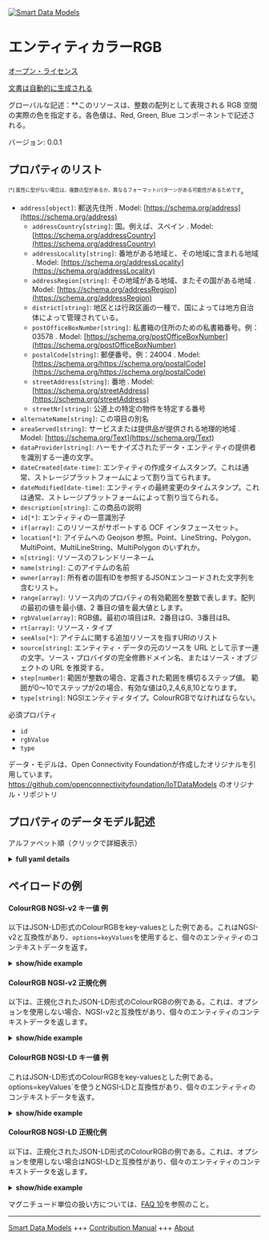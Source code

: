 <!-- 10-Header -->    
[![Smart Data Models](https://smartdatamodels.org/wp-content/uploads/2022/01/SmartDataModels_logo.png "Logo")](https://smartdatamodels.org)    
エンティティカラーRGB    
============<!-- /10-Header -->    
<!-- 15-License -->    
[オープン・ライセンス](https://github.com/smart-data-models//dataModel.OCF/blob/master/ColourRGB/LICENSE.md)    
[文書は自動的に生成される](https://docs.google.com/presentation/d/e/2PACX-1vTs-Ng5dIAwkg91oTTUdt8ua7woBXhPnwavZ0FxgR8BsAI_Ek3C5q97Nd94HS8KhP-r_quD4H0fgyt3/pub?start=false&loop=false&delayms=3000#slide=id.gb715ace035_0_60)    
<!-- /15-License -->    
<!-- 20-Description -->    
グローバルな記述：**このリソースは、整数の配列として表現される RGB 空間の実際の色を指定する。各色値は、Red, Green, Blue コンポーネントで記述される。    
バージョン: 0.0.1    
<!-- /20-Description -->    
<!-- 30-PropertiesList -->    
## プロパティのリスト    
<sup><sub>[*] 属性に型がない場合は、複数の型があるか、異なるフォーマット/パターンがある可能性があるためです</sub></sup>。    
- `address[object]`: 郵送先住所  . Model: [https://schema.org/address](https://schema.org/address)	- `addressCountry[string]`: 国。例えば、スペイン  . Model: [https://schema.org/addressCountry](https://schema.org/addressCountry)    
	- `addressLocality[string]`: 番地がある地域と、その地域に含まれる地域  . Model: [https://schema.org/addressLocality](https://schema.org/addressLocality)    
	- `addressRegion[string]`: その地域がある地域、またその国がある地域  . Model: [https://schema.org/addressRegion](https://schema.org/addressRegion)    
	- `district[string]`: 地区とは行政区画の一種で、国によっては地方自治体によって管理されている。      
	- `postOfficeBoxNumber[string]`: 私書箱の住所のための私書箱番号。例：03578  . Model: [https://schema.org/postOfficeBoxNumber](https://schema.org/postOfficeBoxNumber)    
	- `postalCode[string]`: 郵便番号。例：24004  . Model: [https://schema.org/https://schema.org/postalCode](https://schema.org/https://schema.org/postalCode)    
	- `streetAddress[string]`: 番地  . Model: [https://schema.org/streetAddress](https://schema.org/streetAddress)    
	- `streetNr[string]`: 公道上の特定の物件を特定する番号      
- `alternateName[string]`: この項目の別名  - `areaServed[string]`: サービスまたは提供品が提供される地理的地域  . Model: [https://schema.org/Text](https://schema.org/Text)- `dataProvider[string]`: ハーモナイズされたデータ・エンティティの提供者を識別する一連の文字。  - `dateCreated[date-time]`: エンティティの作成タイムスタンプ。これは通常、ストレージプラットフォームによって割り当てられます。  - `dateModified[date-time]`: エンティティの最終変更のタイムスタンプ。これは通常、ストレージプラットフォームによって割り当てられる。  - `description[string]`: この商品の説明  - `id[*]`: エンティティの一意識別子  - `if[array]`: このリソースがサポートする OCF インタフェースセット。  - `location[*]`: アイテムへの Geojson 参照。Point、LineString、Polygon、MultiPoint、MultiLineString、MultiPolygon のいずれか。  - `n[string]`: リソースのフレンドリーネーム  - `name[string]`: このアイテムの名前  - `owner[array]`: 所有者の固有IDを参照するJSONエンコードされた文字列を含むリスト。  - `range[array]`: リソース内のプロパティの有効範囲を整数で表します。配列の最初の値を最小値、2 番目の値を最大値とします。  - `rgbValue[array]`: RGB値。最初の項目はR、2番目はG、3番目はB。  - `rt[array]`: リソース・タイプ  - `seeAlso[*]`: アイテムに関する追加リソースを指すURIのリスト  - `source[string]`: エンティティ・データの元のソースを URL として示す一連の文字。ソース・プロバイダの完全修飾ドメイン名、またはソース・オブジェクトの URL を推奨する。  - `step[number]`: 範囲が整数の場合、定義された範囲を横切るステップ値。  範囲が0～10でステップが2の場合、有効な値は0,2,4,6,8,10となります。  - `type[string]`: NGSIエンティティタイプ。ColourRGBでなければならない。  <!-- /30-PropertiesList -->    
<!-- 35-RequiredProperties -->    
必須プロパティ    
- `id`  - `rgbValue`  - `type`  <!-- /35-RequiredProperties -->    
<!-- 40-RequiredProperties -->    
データ・モデルは、Open Connectivity Foundationが作成したオリジナルを引用しています。https://github.com/openconnectivityfoundation/IoTDataModels のオリジナル・リポジトリ    
<!-- /40-RequiredProperties -->    
<!-- 50-DataModelHeader -->    
## プロパティのデータモデル記述    
アルファベット順（クリックで詳細表示）    
<!-- /50-DataModelHeader -->    
<!-- 60-ModelYaml -->    
<details><summary><strong>full yaml details</strong></summary>      
```yaml    
ColourRGB:      
  description: 'This Resource specifies the actual colour in the RGB space represented as an array of integers.Each colour value is described with a Red, Green, Blue component.These colour values are encoded as an array of integer values ([R,G,B]).The minimum and maximum colour value per component may be described by the Property ''range''.When ''range'' is omitted, then the ''range'' is [0,255].'      
  properties:      
    address:      
      description: The mailing address      
      properties:      
        addressCountry:      
          description: 'The country. For example, Spain'      
          type: string      
          x-ngsi:      
            model: https://schema.org/addressCountry      
            type: Property      
        addressLocality:      
          description: 'The locality in which the street address is, and which is in the region'      
          type: string      
          x-ngsi:      
            model: https://schema.org/addressLocality      
            type: Property      
        addressRegion:      
          description: 'The region in which the locality is, and which is in the country'      
          type: string      
          x-ngsi:      
            model: https://schema.org/addressRegion      
            type: Property      
        district:      
          description: 'A district is a type of administrative division that, in some countries, is managed by the local government'      
          type: string      
          x-ngsi:      
            type: Property      
        postOfficeBoxNumber:      
          description: 'The post office box number for PO box addresses. For example, 03578'      
          type: string      
          x-ngsi:      
            model: https://schema.org/postOfficeBoxNumber      
            type: Property      
        postalCode:      
          description: 'The postal code. For example, 24004'      
          type: string      
          x-ngsi:      
            model: https://schema.org/https://schema.org/postalCode      
            type: Property      
        streetAddress:      
          description: The street address      
          type: string      
          x-ngsi:      
            model: https://schema.org/streetAddress      
            type: Property      
        streetNr:      
          description: Number identifying a specific property on a public street      
          type: string      
          x-ngsi:      
            type: Property      
      type: object      
      x-ngsi:      
        model: https://schema.org/address      
        type: Property      
    alternateName:      
      description: An alternative name for this item      
      type: string      
      x-ngsi:      
        type: Property      
    areaServed:      
      description: The geographic area where a service or offered item is provided      
      type: string      
      x-ngsi:      
        model: https://schema.org/Text      
        type: Property      
    dataProvider:      
      description: A sequence of characters identifying the provider of the harmonised data entity      
      type: string      
      x-ngsi:      
        type: Property      
    dateCreated:      
      description: Entity creation timestamp. This will usually be allocated by the storage platform      
      format: date-time      
      type: string      
      x-ngsi:      
        type: Property      
    dateModified:      
      description: Timestamp of the last modification of the entity. This will usually be allocated by the storage platform      
      format: date-time      
      type: string      
      x-ngsi:      
        type: Property      
    description:      
      description: A description of this item      
      type: string      
      x-ngsi:      
        type: Property      
    id:      
      anyOf:      
        - description: Identifier format of any NGSI entity      
          maxLength: 256      
          minLength: 1      
          pattern: ^[\w\-\.\{\}\$\+\*\[\]`|~^@!,:\\]+$      
          type: string      
          x-ngsi:      
            type: Property      
        - description: Identifier format of any NGSI entity      
          format: uri      
          type: string      
          x-ngsi:      
            type: Property      
      description: Unique identifier of the entity      
      x-ngsi:      
        type: Property      
    if:      
      description: The OCF Interface set supported by this Resource      
      items:      
        enum:      
          - oic.if.a      
          - oic.if.baseline      
        type: string      
      minItems: 2      
      readOnly: true      
      type: array      
      uniqueItems: true      
      x-ngsi:      
        type: Property      
    location:      
      description: 'Geojson reference to the item. It can be Point, LineString, Polygon, MultiPoint, MultiLineString or MultiPolygon'      
      oneOf:      
        - description: Geojson reference to the item. Point      
          properties:      
            bbox:      
              items:      
                type: number      
              minItems: 4      
              type: array      
            coordinates:      
              items:      
                type: number      
              minItems: 2      
              type: array      
            type:      
              enum:      
                - Point      
              type: string      
          required:      
            - type      
            - coordinates      
          title: GeoJSON Point      
          type: object      
          x-ngsi:      
            type: GeoProperty      
        - description: Geojson reference to the item. LineString      
          properties:      
            bbox:      
              items:      
                type: number      
              minItems: 4      
              type: array      
            coordinates:      
              items:      
                items:      
                  type: number      
                minItems: 2      
                type: array      
              minItems: 2      
              type: array      
            type:      
              enum:      
                - LineString      
              type: string      
          required:      
            - type      
            - coordinates      
          title: GeoJSON LineString      
          type: object      
          x-ngsi:      
            type: GeoProperty      
        - description: Geojson reference to the item. Polygon      
          properties:      
            bbox:      
              items:      
                type: number      
              minItems: 4      
              type: array      
            coordinates:      
              items:      
                items:      
                  items:      
                    type: number      
                  minItems: 2      
                  type: array      
                minItems: 4      
                type: array      
              type: array      
            type:      
              enum:      
                - Polygon      
              type: string      
          required:      
            - type      
            - coordinates      
          title: GeoJSON Polygon      
          type: object      
          x-ngsi:      
            type: GeoProperty      
        - description: Geojson reference to the item. MultiPoint      
          properties:      
            bbox:      
              items:      
                type: number      
              minItems: 4      
              type: array      
            coordinates:      
              items:      
                items:      
                  type: number      
                minItems: 2      
                type: array      
              type: array      
            type:      
              enum:      
                - MultiPoint      
              type: string      
          required:      
            - type      
            - coordinates      
          title: GeoJSON MultiPoint      
          type: object      
          x-ngsi:      
            type: GeoProperty      
        - description: Geojson reference to the item. MultiLineString      
          properties:      
            bbox:      
              items:      
                type: number      
              minItems: 4      
              type: array      
            coordinates:      
              items:      
                items:      
                  items:      
                    type: number      
                  minItems: 2      
                  type: array      
                minItems: 2      
                type: array      
              type: array      
            type:      
              enum:      
                - MultiLineString      
              type: string      
          required:      
            - type      
            - coordinates      
          title: GeoJSON MultiLineString      
          type: object      
          x-ngsi:      
            type: GeoProperty      
        - description: Geojson reference to the item. MultiLineString      
          properties:      
            bbox:      
              items:      
                type: number      
              minItems: 4      
              type: array      
            coordinates:      
              items:      
                items:      
                  items:      
                    items:      
                      type: number      
                    minItems: 2      
                    type: array      
                  minItems: 4      
                  type: array      
                type: array      
              type: array      
            type:      
              enum:      
                - MultiPolygon      
              type: string      
          required:      
            - type      
            - coordinates      
          title: GeoJSON MultiPolygon      
          type: object      
          x-ngsi:      
            type: GeoProperty      
      x-ngsi:      
        type: GeoProperty      
    n:      
      description: Friendly name of the Resource      
      maxLength: 64      
      readOnly: true      
      type: string      
      x-ngsi:      
        type: Property      
    name:      
      description: The name of this item      
      type: string      
      x-ngsi:      
        type: Property      
    owner:      
      description: A List containing a JSON encoded sequence of characters referencing the unique Ids of the owner(s)      
      items:      
        anyOf:      
          - description: Identifier format of any NGSI entity      
            maxLength: 256      
            minLength: 1      
            pattern: ^[\w\-\.\{\}\$\+\*\[\]`|~^@!,:\\]+$      
            type: string      
            x-ngsi:      
              type: Property      
          - description: Identifier format of any NGSI entity      
            format: uri      
            type: string      
            x-ngsi:      
              type: Property      
        description: Unique identifier of the entity      
        x-ngsi:      
          type: Property      
      type: array      
      x-ngsi:      
        type: Property      
    range:      
      description: 'The valid range for the Property in the Resource as an integer. The first value in the array is the minimum value, the second value in the array is the maximum value'      
      items:      
        type: integer      
      maxItems: 2      
      minItems: 2      
      readOnly: true      
      type: array      
      x-ngsi:      
        type: Property      
    rgbValue:      
      description: 'The RGB value; the first item is the R, second the G, third the B'      
      items:      
        type: integer      
      maxItems: 3      
      minItems: 3      
      type: array      
      x-ngsi:      
        type: Property      
    rt:      
      description: The Resource Type      
      items:      
        enum:      
          - oic.r.colour.rgb      
        maxLength: 64      
        type: string      
      minItems: 1      
      readOnly: true      
      type: array      
      uniqueItems: true      
      x-ngsi:      
        type: Property      
    seeAlso:      
      description: list of uri pointing to additional resources about the item      
      oneOf:      
        - items:      
            format: uri      
            type: string      
          minItems: 1      
          type: array      
        - format: uri      
          type: string      
      x-ngsi:      
        type: Property      
    source:      
      description: 'A sequence of characters giving the original source of the entity data as a URL. Recommended to be the fully qualified domain name of the source provider, or the URL to the source object'      
      type: string      
      x-ngsi:      
        type: Property      
    step:      
      description: 'Step value across the defined range when the range is an integer.  This is the increment for valid values across the range; so if range is 0..10 and step is 2 then valid values are 0,2,4,6,8,10'      
      readOnly: true      
      type: number      
      x-ngsi:      
        type: Property      
    type:      
      description: NGSI entity type. It has to be ColourRGB      
      enum:      
        - ColourRGB      
      type: string      
      x-ngsi:      
        type: Property      
  required:      
    - rgbValue      
    - id      
    - type      
  type: object      
  x-derived-from: https://raw.githubusercontent.com/openconnectivityfoundation/IoTDataModels/master/ColourRGBResURI.swagger.json      
  x-disclaimer: 'Redistribution and use in source and binary forms, with or without modification, are permitted  provided that the license conditions are met. Copyleft (c) 2022 Contributors to Smart Data Models Program'      
  x-license-url: https://github.com/smart-data-models/dataModel.OCF/blob/master/ColourRGB/LICENSE.md      
  x-model-schema: https://smart-data-models.github.io/dataModel.OCF/ColourRGB/schema.json      
  x-model-tags: OCF      
  x-version: 0.0.1      
```    
</details>      
<!-- /60-ModelYaml -->    
<!-- 70-MiddleNotes -->    
<!-- /70-MiddleNotes -->    
<!-- 80-Examples -->    
## ペイロードの例    
#### ColourRGB NGSI-v2 キー値 例    
以下はJSON-LD形式のColourRGBをkey-valuesとした例である。これはNGSI-v2と互換性があり、`options=keyValues`を使用すると、個々のエンティティのコンテキストデータを返す。    
<details><summary><strong>show/hide example</strong></summary>      
```json  
{  
  "id": "urn:ngsi-ld:ColourRGB:id:KJWY:68382916",  
  "dateCreated": "2006-08-05T19:36:08Z",  
  "dateModified": "1995-09-26T08:55:09Z",  
  "source": "That line reveal big. Reach picture feel note",  
  "name": "Need Republican nice risk. Evening Republican right then. Trade team less research.",  
  "alternateName": "Name five now ahead attack. Continue vote behavior a maintain. Himself if Congress large land education.",  
  "description": "Myself risk finally this discussion. Citizen beautiful want room force sure draw several.",  
  "dataProvider": "Watch author own stop east point.",  
  "owner": [  
    "urn:ngsi-ld:ColourRGB:items:WTEF:42428519",  
    "urn:ngsi-ld:ColourRGB:items:BGJN:78474606"  
  ],  
  "seeAlso": [  
    "urn:ngsi-ld:ColourRGB:items:YDVE:88023157"  
  ],  
  "location": {  
    "type": "Point",  
    "coordinates": [  
      37.353019,  
      142.932264  
    ]  
  },  
  "address": {  
    "streetAddress": "Carry thing probably consumer billion less. Account source against. Affect keep happy election cell not.",  
    "addressLocality": "Important if before senior. Baby prevent possible behavior dark place",  
    "addressRegion": "Money sing body natural development. Environmental PM chance call son.",  
    "addressCountry": "Camera foreign behind short prepare already field. Various pick stock year.",  
    "postalCode": "Discover act feeling control beat newspaper. Wind",  
    "postOfficeBoxNumber": "West environment appear toward fish. Structure consider early. These first until place character.",  
    "streetNr": "Over true plant sit pattern. Field also rule program big loss song.",  
    "district": "Science through own. Surface very hand house."  
  },  
  "areaServed": "Establish president meeti",  
  "rt": [  
    "oic.r.colour.rgb"  
  ],  
  "rgbValue": [  
    864,  
    864,  
    864  
  ],  
  "n": "American whole magazine truth stop w",  
  "range": [  
    864,  
    864  
  ],  
  "step": 864,  
  "if": [  
    "oic.if.baseline",  
    "oic.if.a"  
  ],  
  "type": "ColourRGB"  
}  
```  
</details>    
#### ColourRGB NGSI-v2 正規化例    
以下は、正規化されたJSON-LD形式のColourRGBの例である。これは、オプションを使用しない場合、NGSI-v2と互換性があり、個々のエンティティのコンテキストデータを返します。    
<details><summary><strong>show/hide example</strong></summary>      
```json  
{  
  "id": "urn:ngsi-ld:ColourRGB:id:KJWY:68382916",  
  "dateCreated": {  
    "type": "DateTime",  
    "value": "2006-08-05T19:36:08Z"  
  },  
  "dateModified": {  
    "type": "DateTime",  
    "value": "1995-09-26T08:55:09Z"  
  },  
  "source": {  
    "type": "Text",  
    "value": "That line reveal big. Reach picture feel note"  
  },  
  "name": {  
    "type": "Text",  
    "value": "Need Republican nice risk. Evening Republican right then. Trade team less research."  
  },  
  "alternateName": {  
    "type": "Text",  
    "value": "Name five now ahead attack. Continue vote behavior a maintain. Himself if Congress large land education."  
  },  
  "description": {  
    "type": "Text",  
    "value": "Myself risk finally this discussion. Citizen beautiful want room force sure draw several."  
  },  
  "dataProvider": {  
    "type": "Text",  
    "value": "Watch author own stop east point."  
  },  
  "owner": {  
    "type": "StructuredValue",  
    "value": [  
      "urn:ngsi-ld:ColourRGB:items:WTEF:42428519",  
      "urn:ngsi-ld:ColourRGB:items:BGJN:78474606"  
    ]  
  },  
  "seeAlso": {  
    "type": "StructuredValue",  
    "value": [  
      "urn:ngsi-ld:ColourRGB:items:YDVE:88023157"  
    ]  
  },  
  "location": {  
    "type": "geo:json",  
    "value": {  
      "type": "Point",  
      "coordinates": [  
        37.353019,  
        142.932264  
      ]  
    }  
  },  
  "address": {  
    "type": "StructuredValue",  
    "value": {  
      "streetAddress": "Carry thing probably consumer billion less. Account source against. Affect keep happy election cell not.",  
      "addressLocality": "Important if before senior. Baby prevent possible behavior dark place",  
      "addressRegion": "Money sing body natural development. Environmental PM chance call son.",  
      "addressCountry": "Camera foreign behind short prepare already field. Various pick stock year.",  
      "postalCode": "Discover act feeling control beat newspaper. Wind",  
      "postOfficeBoxNumber": "West environment appear toward fish. Structure consider early. These first until place character.",  
      "streetNr": "Over true plant sit pattern. Field also rule program big loss song.",  
      "district": "Science through own. Surface very hand house."  
    }  
  },  
  "areaServed": {  
    "type": "Text",  
    "value": "Establish president meeti"  
  },  
  "rt": {  
    "type": "StructuredValue",  
    "value": [  
      "oic.r.colour.rgb"  
    ]  
  },  
  "rgbValue": {  
    "type": "StructuredValue",  
    "value": [  
      864,  
      864,  
      864  
    ]  
  },  
  "n": {  
    "type": "Text",  
    "value": "American whole magazine truth stop w"  
  },  
  "range": {  
    "type": "StructuredValue",  
    "value": [  
      864,  
      864  
    ]  
  },  
  "step": {  
    "type": "Number",  
    "value": 864  
  },  
  "if": {  
    "type": "StructuredValue",  
    "value": [  
      "oic.if.baseline",  
      "oic.if.a"  
    ]  
  },  
  "type": "ColourRGB"  
}  
```  
</details>    
#### ColourRGB NGSI-LD キー値 例    
これはJSON-LD形式のColourRGBをkey-valuesとした例である。options=keyValues`を使うとNGSI-LDと互換性があり、個々のエンティティのコンテキストデータを返す。    
<details><summary><strong>show/hide example</strong></summary>      
```json  
{  
  "id": "urn:ngsi-ld:ColourRGB:id:KJWY:68382916",  
  "dateCreated": "2006-08-05T19:36:08Z",  
  "dateModified": "1995-09-26T08:55:09Z",  
  "source": "That line reveal big. Reach picture feel note",  
  "name": "Need Republican nice risk. Evening Republican right then. Trade team less research.",  
  "alternateName": "Name five now ahead attack. Continue vote behavior a maintain. Himself if Congress large land education.",  
  "description": "Myself risk finally this discussion. Citizen beautiful want room force sure draw several.",  
  "dataProvider": "Watch author own stop east point.",  
  "owner": [  
    "urn:ngsi-ld:ColourRGB:items:WTEF:42428519",  
    "urn:ngsi-ld:ColourRGB:items:BGJN:78474606"  
  ],  
  "seeAlso": [  
    "urn:ngsi-ld:ColourRGB:items:YDVE:88023157"  
  ],  
  "location": {  
    "type": "Point",  
    "coordinates": [  
      37.353019,  
      142.932264  
    ]  
  },  
  "address": {  
    "streetAddress": "Carry thing probably consumer billion less. Account source against. Affect keep happy election cell not.",  
    "addressLocality": "Important if before senior. Baby prevent possible behavior dark place",  
    "addressRegion": "Money sing body natural development. Environmental PM chance call son.",  
    "addressCountry": "Camera foreign behind short prepare already field. Various pick stock year.",  
    "postalCode": "Discover act feeling control beat newspaper. Wind",  
    "postOfficeBoxNumber": "West environment appear toward fish. Structure consider early. These first until place character.",  
    "streetNr": "Over true plant sit pattern. Field also rule program big loss song.",  
    "district": "Science through own. Surface very hand house."  
  },  
  "areaServed": "Establish president meeti",  
  "rt": [  
    "oic.r.colour.rgb"  
  ],  
  "rgbValue": [  
    864,  
    864,  
    864  
  ],  
  "n": "American whole magazine truth stop w",  
  "range": [  
    864,  
    864  
  ],  
  "step": 864,  
  "if": [  
    "oic.if.baseline",  
    "oic.if.a"  
  ],  
  "type": "ColourRGB",  
  "@context": [  
    "https://smartdatamodels.org/context.jsonld"  
  ]  
}  
```  
</details>    
#### ColourRGB NGSI-LD 正規化例    
以下は、正規化されたJSON-LD形式のColourRGBの例である。これは、オプションを使用しない場合はNGSI-LDと互換性があり、個々のエンティティのコンテキストデータを返します。    
<details><summary><strong>show/hide example</strong></summary>      
```json  
{  
    "id": "urn:ngsi-ld:ColourRGB:id:KJWY:68382916",  
    "dateCreated": {  
        "type": "Property",  
        "value": {  
            "@type": "DateTime",  
            "@value": "2006-08-05T19:36:08Z"  
        }  
    },  
    "dateModified": {  
        "type": "Property",  
        "value": {  
            "@type": "DateTime",  
            "@value": "1995-09-26T08:55:09Z"  
        }  
    },  
    "source": {  
        "type": "Property",  
        "value": "That line reveal big. Reach picture feel note"  
    },  
    "name": {  
        "type": "Property",  
        "value": "Need Republican nice risk. Evening Republican right then. Trade team less research."  
    },  
    "alternateName": {  
        "type": "Property",  
        "value": "Name five now ahead attack. Continue vote behavior a maintain. Himself if Congress large land education."  
    },  
    "description": {  
        "type": "Property",  
        "value": "Myself risk finally this discussion. Citizen beautiful want room force sure draw several."  
    },  
    "dataProvider": {  
        "type": "Property",  
        "value": "Watch author own stop east point."  
    },  
    "owner": {  
        "type": "Property",  
        "value": [  
            "urn:ngsi-ld:ColourRGB:items:WTEF:42428519",  
            "urn:ngsi-ld:ColourRGB:items:BGJN:78474606"  
        ]  
    },  
    "seeAlso": {  
        "type": "Property",  
        "value": [  
            "urn:ngsi-ld:ColourRGB:items:YDVE:88023157"  
        ]  
    },  
    "location": {  
        "type": "GeoProperty",  
        "value": {  
            "type": "Point",  
            "coordinates": [  
                37.353019,  
                142.932264  
            ]  
        }  
    },  
    "address": {  
        "type": "Property",  
        "value": {  
            "streetAddress": "Carry thing probably consumer billion less. Account source against. Affect keep happy election cell not.",  
            "addressLocality": "Important if before senior. Baby prevent possible behavior dark place",  
            "addressRegion": "Money sing body natural development. Environmental PM chance call son.",  
            "addressCountry": "Camera foreign behind short prepare already field. Various pick stock year.",  
            "postalCode": "Discover act feeling control beat newspaper. Wind",  
            "postOfficeBoxNumber": "West environment appear toward fish. Structure consider early. These first until place character.",  
            "streetNr": "Over true plant sit pattern. Field also rule program big loss song.",  
            "district": "Science through own. Surface very hand house."  
        }  
    },  
    "areaServed": {  
        "type": "Property",  
        "value": "Establish president meeti"  
    },  
    "rt": {  
        "type": "Property",  
        "value": [  
            "oic.r.colour.rgb"  
        ]  
    },  
    "rgbValue": {  
        "type": "Property",  
        "value": [  
            864,  
            864,  
            864  
        ]  
    },  
    "n": {  
        "type": "Property",  
        "value": "American whole magazine truth stop w"  
    },  
    "range": {  
        "type": "Property",  
        "value": [  
            864,  
            864  
        ]  
    },  
    "step": {  
        "type": "Property",  
        "value": 864  
    },  
    "if": {  
        "type": "Property",  
        "value": [  
            "oic.if.baseline",  
            "oic.if.a"  
        ]  
    },  
    "type": "ColourRGB",  
    "@context": [  
        "https://smartdatamodels.org/context.jsonld"  
    ]  
}  
```  
</details><!-- /80-Examples -->    
<!-- 90-FooterNotes -->    
<!-- /90-FooterNotes -->    
<!-- 95-Units -->    
マグニチュード単位の扱い方については、[FAQ 10](https://smartdatamodels.org/index.php/faqs/)を参照のこと。    
<!-- /95-Units -->    
<!-- 97-LastFooter -->    
---    
[Smart Data Models](https://smartdatamodels.org) +++ [Contribution Manual](https://bit.ly/contribution_manual) +++ [About](https://bit.ly/Introduction_SDM)<!-- /97-LastFooter -->    
